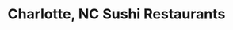 ---
layout: city
title: Charlotte, NC Sushi Restaurants
permalink: /north-carolina/charlotte/
stateAbbr: NC
stateName: North Carolina
cityName: Charlotte

---